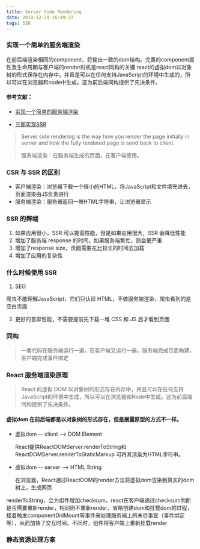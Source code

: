 ```yaml
---
title: Server Side Rendering
date: 2019-12-29 16:49:37
tags: SSR 
---
```


### 实现一个简单的服务端渲染

在前后端渲染相同的component，将输出一致的dom结构。完善的component属性及生命周期与客户端的render时机是react同构的关键
react的虚拟dom以对象树的形式保存在内存中，并且是可以在任何支持JavaScript的环境中生成的，所以可以在浏览器和node中生成。这为前后端同构提供了先决条件。
<!-- more -->

#### 参考文献：

* [实现一个简单的服务端渲染](https://medium.com/@mahesh_joshi/understanding-server-side-rendering-in-react-in-easy-way-d2984bb7aa51)

* [三部实现SSR](https://www.freecodecamp.org/news/server-side-rendering-your-react-app-in-three-simple-steps-7a82b95db82e/)

> Server side rendering is the way how you render the page initially in server and how the fully rendered page is send back to client.

> 服务端渲染：在服务端生成的页面，在客户端使用。

### CSR 与 SSR 的区别

* 客户端渲染：浏览器下载一个很小的HTML，将JavaScript和文件填充进去，页面渲染由JS负责进行
* 服务端渲染：服务器返回一堆HTML字符串，让浏览器显示

### SSR 的弊端

1. 如果应用很小，SSR 可以提高性能，但是如果应用很大，SSR 会降低性能
2. 增加了服务端 response 的时间，如果服务端繁忙，则会更严重
3. 增加了response size，页面需要花比较长的时间去加载
4. 增加了应用的复杂性

### 什么时候使用 SSR

1. SEO

  爬虫不能理解JavaScript，它们只认识 HTML，不做服务端渲染，爬虫看到的是空白页面

2. 更好的首屏性能，不需要提前先下载一堆 CSS 和 JS 后才看到页面

### 同构

> 一套代码在服务端运行一遍，在客户端又运行一遍，服务端完成页面构建，客户端完成事件绑定

### React 服务端渲染原理

> React 的虚拟 DOM 以对象树的形式存在内存中，并且可以在任何支持JavaScript的环境中生成，所以可以在浏览器和Node中生成。这为前后端同构提供了先决条件。

  #### 虚拟dom 在前后端都是以对象树的形式存在，但是展露原型的方式不一样。

* 虚拟dom -- client --> DOM Element

  React提供ReactDOMServer.renderToString和ReactDOMServer.renderToStaticMarkup 可将其渲染为HTML字符串。

* 虚拟dom -- server --> HTML String 

  在浏览器，React通过ReactDOM的render方法将虚拟dom渲染到真实的dom树上，生成网页

renderToString，会为组件增加checksum，react在客户端通过checksum判断是否需要重新render，相同则不重新render，省略创建dom和挂载dom的过程，接着触发componentDidMount等事件来处理服务端上的未尽事宜（事件绑定等），从而加快了交互时间。不同时，组件将客户端上重新挂载render

### 静态资源处理方案

